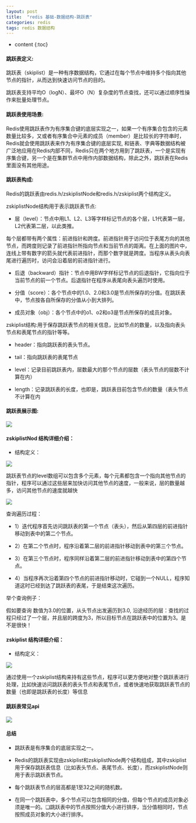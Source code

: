 ```yaml
---
layout: post
title:  "redis 基础-数据结构-跳跃表"
categories: redis
tags: redis 数据结构
---
```


* content
{:toc}

#### 跳跃表定义:

跳跃表（skiplist）是一种有序数据结构，它通过在每个节点中维持多个指向其他节点的指针，从而达到快速访问节点的目的。

跳跃表支持平均O（logN）、最坏O（N）复杂度的节点查找，还可以通过顺序性操作来批量处理节点。

<!--more-->
#### 跳跃表使用场景:

Redis使用跳跃表作为有序集合键的底层实现之一，如果一个有序集合包含的元素数量比较多，又或者有序集合中元素的成员（member）是比较长的字符串时，Redis就会使用跳跃表来作为有序集合键的底层实现,
和链表、字典等数据结构被广泛地应用在Redis内部不同，Redis只在两个地方用到了跳跃表，一个是实现有序集合键，另一个是在集群节点中用作内部数据结构，除此之外，跳跃表在Redis里面没有其他用途。


#### 跳跃表构成:

Redis的跳跃表由redis.h/zskiplistNode和redis.h/zskiplist两个结构定义。

 zskiplistNode结构用于表示跳跃表节点:

   * 层（level）：节点中用L1、L2、L3等字样标记节点的各个层，L1代表第一层，L2代表第二层，以此类推。

  每个层都带有两个属性：前进指针和跨度。前进指针用于访问位于表尾方向的其他节点，而跨度则记录了前进指针所指向节点和当前节点的距离。在上面的图片中，连线上带有数字的箭头就代表前进指针，而那个数字就是跨度。当程序从表头向表尾进行遍历时，访问会沿着层的前进指针进行。

   * 后退（backward）指针：节点中用BW字样标记节点的后退指针，它指向位于当前节点的前一个节点。后退指针在程序从表尾向表头遍历时使用。

   *  分值（score）：各个节点中的1.0、2.0和3.0是节点所保存的分值。在跳跃表中，节点按各自所保存的分值从小到大排列。

   *  成员对象（obj）：各个节点中的o1、o2和o3是节点所保存的成员对象。

zskiplist结构:用于保存跳跃表节点的相关信息，比如节点的数量，以及指向表头节点和表尾节点的指针等等。

  * header：指向跳跃表的表头节点。

  * tail：指向跳跃表的表尾节点

  * level：记录目前跳跃表内，层数最大的那个节点的层数（表头节点的层数不计算在内）

  * length：记录跳跃表的长度，也即是，跳跃表目前包含节点的数量（表头节点不计算在内

#### 跳跃表展示图:

![](https://tva1.sinaimg.cn/large/007S8ZIlgy1gh0013kywqj30w40c442f.jpg)

####  zskiplistNod 结构详细介绍：

* 结构定义：

![](https://tva1.sinaimg.cn/large/007S8ZIlgy1gh00aw82t7j317s0l041b.jpg)

跳跃表节点的level数组可以包含多个元素，每个元素都包含一个指向其他节点的指针，程序可以通过这些层来加快访问其他节点的速度，一般来说，层的数量越多，访问其他节点的速度就越快

![](https://tva1.sinaimg.cn/large/007S8ZIlgy1gh01aoczwpj30yc0c2tcy.jpg)  

查询遍历过程：

* 1）迭代程序首先访问跳跃表的第一个节点（表头），然后从第四层的前进指针移动到表中的第二个节点。

* 2）在第二个节点时，程序沿着第二层的前进指针移动到表中的第三个节点。

* 3）在第三个节点时，程序同样沿着第二层的前进指针移动到表中的第四个节点。

* 4）当程序再次沿着第四个节点的前进指针移动时，它碰到一个NULL，程序知道这时已经到达了跳跃表的表尾，于是结束这次遍历。

举个查询例子：

假如要查询 数值为3.0的位置，从头节点出发遍历到3.0, 沿途经历的层：查找的过程只经过了一个层，并且层的跨度为3，所以目标节点在跳跃表中的位置为3。是不是很快！

####  zskiplist 结构详细介绍：

* 结构定义：

![](https://tva1.sinaimg.cn/large/007S8ZIlgy1gh00w61phgj316q0bumyv.jpg)

通过使用一个zskiplist结构来持有这些节点，程序可以更方便地对整个跳跃表进行处理，比如快速访问跳跃表的表头节点和表尾节点，或者快速地获取跳跃表节点的数量（也即是跳跃表的长度）等信息

#### 跳跃表常见api

![](https://tva1.sinaimg.cn/large/007S8ZIlgy1gh01ipeqxfj30r80miakt.jpg)

#### 总结

* 跳跃表是有序集合的底层实现之一。

* Redis的跳跃表实现由zskiplist和zskiplistNode两个结构组成，其中zskiplist用于保存跳跃表信息（比如表头节点、表尾节点、长度），而zskiplistNode则用于表示跳跃表节点。

* 每个跳跃表节点的层高都是1至32之间的随机数。

* 在同一个跳跃表中，多个节点可以包含相同的分值，但每个节点的成员对象必须是唯一的。❑跳跃表中的节点按照分值大小进行排序，当分值相同时，节点按照成员对象的大小进行排序。

